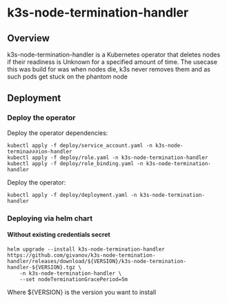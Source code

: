 # k3s-node-termination-handler

## Overview

k3s-node-termination-handler is a Kubernetes operator that deletes nodes if their readiness is Unknown for a specified amount of time.
The usecase this was build for was when nodes die, k3s never removes them and as such pods get stuck on the phantom node

## Deployment
### Deploy the operator

Deploy the operator dependencies:
```
kubectl apply -f deploy/service_account.yaml -n k3s-node-termina∂∂∂ion-handler
kubectl apply -f deploy/role.yaml -n k3s-node-termination-handler
kubectl apply -f deploy/role_binding.yaml -n k3s-node-termination-handler
```

Deploy the operator:
```
kubectl apply -f deploy/deployment.yaml -n k3s-node-termination-handler
```

### Deploying via helm chart

#### Without existing credentials secret
```
helm upgrade --install k3s-node-termination-handler https://github.com/givanov/k3s-node-termination-handler/releases/download/${VERSION}/k3s-node-termination-handler-${VERSION}.tgz \
    -n k3s-node-termination-handler \
    --set nodeTerminationGracePeriod=5m
```
Where ${VERSION} is the version you want to install
